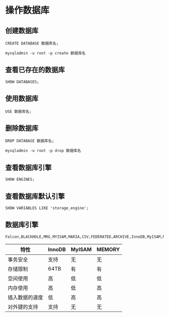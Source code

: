 # 操作数据库

## 创建数据库

```mysql
CREATE DATABASE 数据库名;

mysqladmin -u root -p create 数据库名
```

## 查看已存在的数据库

    SHOW DATABASES;

## 使用数据库

    USE 数据库名;

## 删除数据库

    DROP DATABASE 数据库名;
    
    mysqladmin -u root -p drop 数据库名

## 查看数据库引擎

    SHOW ENGINES;

## 查看数据库默认引擎

    SHOW VARIABLES LIKE 'storage_engine';

## 数据库引擎

    Falcon,BLACKHOLE,MRG_MYISAM,MARIA,CSV,FEDERATED,ARCHIVE,InnoDB,MyISAM,MEMORY

| 特性           | InnoDB | MyISAM | MEMORY |
|----------------|--------|--------|--------|
| 事务安全       | 支持   | 无     | 无     |
| 存储限制       | 64TB   | 有     | 有     |
| 空间使用       | 高     | 低     | 低     |
| 内存使用       | 高     | 低     | 高     |
| 插入数据的速度 | 低     | 高     | 高     |
| 对外键的支持   | 支持   | 无     | 无     |
